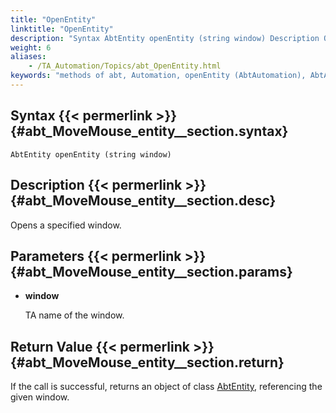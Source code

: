 ```yaml
--- 
title: "OpenEntity"
linktitle: "OpenEntity"
description: "Syntax AbtEntity openEntity (string window) Description Opens a specified window. Parameters window TA name of the window. Return Value If the call is successful, returns an object of class AbtEntity ..."
weight: 6
aliases: 
    - /TA_Automation/Topics/abt_OpenEntity.html
keywords: "methods of abt, Automation, openEntity (AbtAutomation), AbtAutomation, openEntity, abtentity"
---
```


## Syntax {{< permerlink >}} {#abt_MoveMouse_entity__section.syntax} 

`AbtEntity openEntity (string window)`

## Description {{< permerlink >}} {#abt_MoveMouse_entity__section.desc} 

Opens a specified window.

## Parameters {{< permerlink >}} {#abt_MoveMouse_entity__section.params} 

-   **window**

    TA name of the window.


## Return Value {{< permerlink >}} {#abt_MoveMouse_entity__section.return} 

If the call is successful, returns an object of class [AbtEntity](/automation-guide/action-based-testing-language/testarchitect-automation-classes/automation-classes/abtentity/), referencing the given window.




